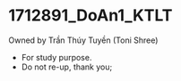 # 1712891_DoAn1_KTLT
Owned by Trần Thúy Tuyền (Toni Shree)
- For study purpose.
- Do not re-up, thank you;

